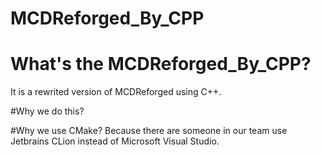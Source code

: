 # MCDReforged_By_CPP

# What's the MCDReforged_By_CPP?
  It is a rewrited version of MCDReforged using C++.
  
#Why we do this?
  
#Why we use CMake?
  Because there are someone in our team use Jetbrains CLion instead of Microsoft Visual Studio.

#
